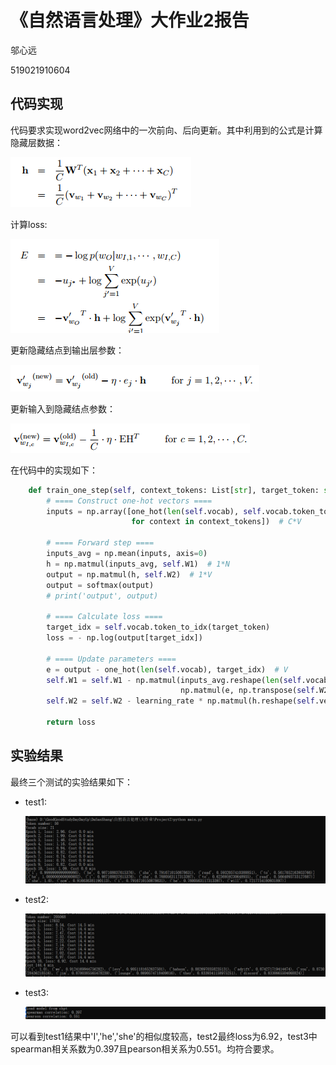 # 《自然语言处理》大作业2报告

邬心远

519021910604

## 代码实现

代码要求实现word2vec网络中的一次前向、后向更新。其中利用到的公式是计算隐藏层数据：

![2-4](.\pic\2-4.png)

计算loss:

![2-5](.\pic\2-5.png)

更新隐藏结点到输出层参数：

![2-6](.\pic\2-6.png)

更新输入到隐藏结点参数：

![2-7](.\pic\2-7.png)

在代码中的实现如下：

```python
    def train_one_step(self, context_tokens: List[str], target_token: str, learning_rate: float) -> float:
        # ==== Construct one-hot vectors ====
        inputs = np.array([one_hot(len(self.vocab), self.vocab.token_to_idx(context))
                           for context in context_tokens])  # C*V

        # ==== Forward step ====
        inputs_avg = np.mean(inputs, axis=0)
        h = np.matmul(inputs_avg, self.W1)  # 1*N
        output = np.matmul(h, self.W2)  # 1*V
        output = softmax(output)
        # print('output', output)

        # ==== Calculate loss ====
        target_idx = self.vocab.token_to_idx(target_token)
        loss = - np.log(output[target_idx])

        # ==== Update parameters ====
        e = output - one_hot(len(self.vocab), target_idx)  # V
        self.W1 = self.W1 - np.matmul(inputs_avg.reshape(len(self.vocab), 1),
                                      np.matmul(e, np.transpose(self.W2)).reshape(1, self.vector_dim)*learning_rate)
        self.W2 = self.W2 - learning_rate * np.matmul(h.reshape(self.vector_dim, 1), e.reshape(1, len(self.vocab)))

        return loss
```

## 实验结果

最终三个测试的实验结果如下：

- test1:

  ![2-1](.\pic\2-1.png)

- test2:

  ![2-2](.\pic\2-2.png)

- test3:

  ![2-3](.\pic\2-3.png)

可以看到test1结果中'I','he','she'的相似度较高，test2最终loss为6.92，test3中spearman相关系数为0.397且pearson相关系为0.551。均符合要求。